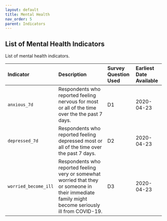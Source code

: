 ```yaml
---
layout: default
title: Mental Health
nav_order: 5
parent: Indicators
---
```


## List of Mental Health Indicators

List of mental health indicators.

| Indicator        | Description          | Survey Question Used | Earliest Date Available |
|:----------------------------------------|:---------------------|:---------------------|:---------------------|
| `anxious_7d`                       | Respondents who reported feeling nervous for most or all of the time over the the past 7 days.	   | D1  | 2020-04-23 |
| `depressed_7d`                       | Respondents who reported feeling depressed most or all of the time over the past 7 days.	   | D2  | 2020-04-23 |
| `worried_become_ill`                       | Respondents who reported feeling very or somewhat worried that they or someone in their immediate family might become seriously ill from COVID-19.	   | D3  | 2020-04-23 |

